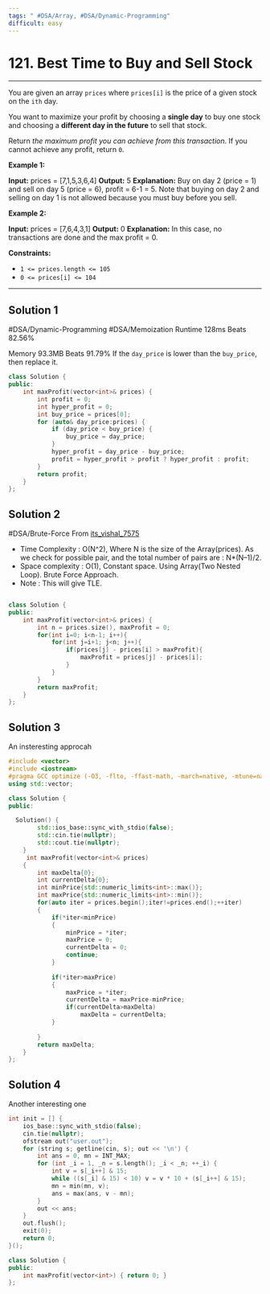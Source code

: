 ```yaml
---
tags: " #DSA/Array, #DSA/Dynamic-Programming"
difficult: easy
---
```

# 121. Best Time to Buy and Sell Stock
---
You are given an array `prices` where `prices[i]` is the price of a given stock on the `ith` day.

You want to maximize your profit by choosing a **single day** to buy one stock and choosing a **different day in the future** to sell that stock.

Return _the maximum profit you can achieve from this transaction_. If you cannot achieve any profit, return `0`.

**Example 1:**

**Input:** prices = [7,1,5,3,6,4]
**Output:** 5
**Explanation:** Buy on day 2 (price = 1) and sell on day 5 (price = 6), profit = 6-1 = 5.
Note that buying on day 2 and selling on day 1 is not allowed because you must buy before you sell.

**Example 2:**

**Input:** prices = [7,6,4,3,1]
**Output:** 0
**Explanation:** In this case, no transactions are done and the max profit = 0.

**Constraints:**

-   `1 <= prices.length <= 105`
-   `0 <= prices[i] <= 104`
---
## Solution 1
#DSA/Dynamic-Programming #DSA/Memoization 
Runtime 128ms
Beats 82.56%

Memory 93.3MB
Beats 91.79%
If the `day_price` is lower than the `buy_price`, then replace it. 
```cpp
class Solution {
public:
    int maxProfit(vector<int>& prices) {
        int profit = 0;
        int hyper_profit = 0;
        int buy_price = prices[0];
        for (auto& day_price:prices) {
            if (day_price < buy_price) {
                buy_price = day_price;
            }
            hyper_profit = day_price - buy_price;
            profit = hyper_profit > profit ? hyper_profit : profit;
        }
        return profit;
    }
};
```


## Solution 2 
#DSA/Brute-Force
From [its_vishal_7575](https://leetcode.com/its_vishal_7575/)

- Time Complexity : O(N^2), Where N is the size of the Array(prices). As we check for possible pair, and the total number of pairs are : N*(N–1)/2.
- Space complexity : O(1), Constant space. Using Array(Two Nested Loop). Brute Force Approach.
- Note : This will give TLE.

```cpp

class Solution {
public:
    int maxProfit(vector<int>& prices) {
        int n = prices.size(), maxProfit = 0;
        for(int i=0; i<n-1; i++){
            for(int j=i+1; j<n; j++){
                if(prices[j] - prices[i] > maxProfit){
                    maxProfit = prices[j] - prices[i];
                }
            }
        }
        return maxProfit;
    }
};
```

## Solution 3
An insteresting approcah
```cpp
#include <vector>
#include <iostream>
#pragma GCC optimize (-O3, -flto, -ffast-math, -march=native, -mtune=native)
using std::vector;

class Solution {
public:

  Solution() {
        std::ios_base::sync_with_stdio(false);
        std::cin.tie(nullptr);
        std::cout.tie(nullptr);
    }
     int maxProfit(vector<int>& prices) 
    {
        int maxDelta{0};
        int currentDelta{0};
        int minPrice{std::numeric_limits<int>::max()};
        int maxPrice{std::numeric_limits<int>::min()};
        for(auto iter = prices.begin();iter!=prices.end();++iter)
        {
            if(*iter<minPrice)
            {
                minPrice = *iter;
                maxPrice = 0;
                currentDelta = 0;
                continue;
            }
            
            if(*iter>maxPrice)
            {
                maxPrice = *iter;
                currentDelta = maxPrice-minPrice;
                if(currentDelta>maxDelta)
                    maxDelta = currentDelta;
            }    
                    
        }
        return maxDelta;        
    }
};
```

## Solution 4
Another interesting one
```cpp
int init = [] {
    ios_base::sync_with_stdio(false);
    cin.tie(nullptr);
    ofstream out("user.out");
    for (string s; getline(cin, s); out << '\n') {
        int ans = 0, mn = INT_MAX;
        for (int _i = 1, _n = s.length(); _i < _n; ++_i) {
            int v = s[_i++] & 15;
            while ((s[_i] & 15) < 10) v = v * 10 + (s[_i++] & 15);
            mn = min(mn, v);
            ans = max(ans, v - mn);
        }
        out << ans;
    }
    out.flush();
    exit(0);
    return 0;
}();

class Solution {
public:
    int maxProfit(vector<int>) { return 0; }
};
```